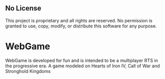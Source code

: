 ## No License
This project is proprietary and all rights are reserved. No permission is granted to use, copy, modify, or distribute this software for any purpose.
# WebGame
WebGame is developed for fun and is intended to be a multiplayer RTS in the progressive era. A game modeled on Hearts of Iron IV, Call of War and Stronghold Kingdoms
